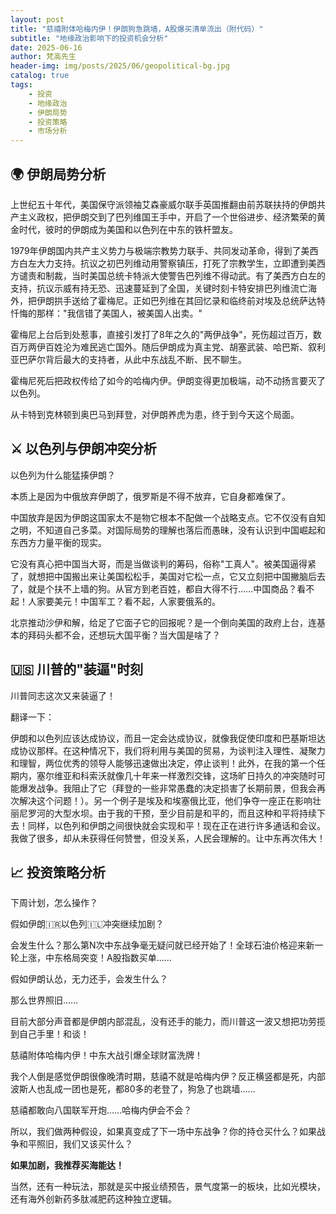 ```yaml
---
layout: post
title: "慈禧附体哈梅内伊！伊朗狗急跳墙，A股爆买清单流出（附代码）"
subtitle: "地缘政治影响下的投资机会分析"
date: 2025-06-16
author: 梵高先生
header-img: img/posts/2025/06/geopolitical-bg.jpg
catalog: true
tags:
    - 投资
    - 地缘政治
    - 伊朗局势
    - 投资策略
    - 市场分析
---
```


## 🌍 伊朗局势分析

上世纪五十年代，美国保守派领袖艾森豪威尔联手英国推翻由前苏联扶持的伊朗共产主义政权，把伊朗交到了巴列维国王手中，开启了一个世俗进步、经济繁荣的黄金时代，彼时的伊朗成为美国和以色列在中东的铁杆盟友。

1979年伊朗国内共产主义势力与极端宗教势力联手、共同发动革命，得到了美西方白左大力支持。抗议之初巴列维动用警察镇压，打死了宗教学生，立即遭到美西方谴责和制裁，当时美国总统卡特派大使警告巴列维不得动武。有了美西方白左的支持，抗议示威有持无恐、迅速蔓延到了全国，关键时刻卡特安排巴列维流亡海外，把伊朗拱手送给了霍梅尼。正如巴列维在其回忆录和临终前对埃及总统萨达特忏悔的那样："我信错了美国人，被美国人出卖。"

霍梅尼上台后到处惹事，直接引发打了8年之久的"两伊战争"，死伤超过百万，数百万两伊百姓沦为难民逃亡国外。随后伊朗成为真主党、胡塞武装、哈巴斯、叙利亚巴萨尔背后最大的支持者，从此中东战乱不断、民不聊生。

霍梅尼死后把政权传给了如今的哈梅内伊。伊朗变得更加极端，动不动扬言要灭了以色列。

从卡特到克林顿到奥巴马到拜登，对伊朗养虎为患，终于到今天这个局面。

## ⚔️ 以色列与伊朗冲突分析

以色列为什么能猛揍伊朗？

本质上是因为中俄放弃伊朗了，俄罗斯是不得不放弃，它自身都难保了。

中国放弃是因为伊朗这国家太不是物它根本不配做一个战略支点。它不仅没有自知之明，不知道自己多菜。对国际局势的理解也落后而愚昧，没有认识到中国崛起和东西方力量平衡的现实。

它没有真心把中国当大哥，而是当做谈判的筹码，俗称"工真人"。被美国逼得紧了，就想把中国搬出来让美国松松手，美国对它松一点，它又立刻把中国撇脑后去了，就是个扶不上墙的狗。从官方到老百姓，都自大得不行……中国商品？看不起！人家要美元！中国军工？看不起，人家要俄系的。

北京推动沙伊和解，给足了它面子它的回报呢？是一个倒向美国的政府上台，连基本的拜码头都不会，还想玩大国平衡？当大国是啥了？

## 🇺🇸 川普的"装逼"时刻

川普同志这次又来装逼了！

翻译一下：

伊朗和以色列应该达成协议，而且一定会达成协议，就像我促使印度和巴基斯坦达成协议那样。在这种情况下，我们将利用与美国的贸易，为谈判注入理性、凝聚力和理智，两位优秀的领导人能够迅速做出决定，停止谈判！此外，在我的第一个任期内，塞尔维亚和科索沃就像几十年来一样激烈交锋，这场旷日持久的冲突随时可能爆发战争。我阻止了它（拜登的一些非常愚蠢的决定损害了长期前景，但我会再次解决这个问题！）。另一个例子是埃及和埃塞俄比亚，他们争夺一座正在影响壮丽尼罗河的大型水坝。由于我的干预，至少目前是和平的，而且这种和平将持续下去！同样，以色列和伊朗之间很快就会实现和平！现在正在进行许多通话和会议。我做了很多，却从未获得任何赞誉，但没关系，人民会理解的。让中东再次伟大！

## 📈 投资策略分析

下周计划，怎么操作？

假如伊朗🇮🇷以色列🇮🇱冲突继续加剧？

会发生什么？那么第N次中东战争毫无疑问就已经开始了！全球石油价格迎来新一轮上涨，中东格局突变！A股指数买单……

假如伊朗认怂，无力还手，会发生什么？

那么世界照旧……

目前大部分声音都是伊朗内部混乱，没有还手的能力，而川普这一波又想把功劳揽到自己手里！和谈！

慈禧附体哈梅内伊！中东大战引爆全球财富洗牌！

我个人倒是感觉伊朗很像晚清时期，慈禧不就是哈梅内伊？反正横竖都是死，内部波斯人也乱成一团也是死，都80多的老登了，狗急了也跳墙……

慈禧都敢向八国联军开炮……哈梅内伊会不会？

所以，我们做两种假设，如果真变成了下一场中东战争？你的持仓买什么？如果战争和平照旧，我们又该买什么？

**如果加剧，我推荐买海能达！**

当然，还有一种玩法，那就是买中报业绩预告，景气度第一的板块，比如光模块，还有海外创新药多肽减肥药这种独立逻辑。